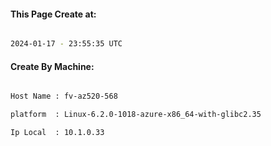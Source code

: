 
   
#### This Page Create at:

```bash

2024-01-17 - 23:55:35 UTC

```

#### Create By Machine:

```bash

Host Name : fv-az520-568

platform  : Linux-6.2.0-1018-azure-x86_64-with-glibc2.35

Ip Local  : 10.1.0.33

```


